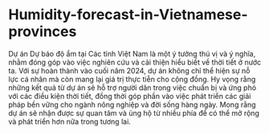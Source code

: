 # Humidity-forecast-in-Vietnamese-provinces
Dự án Dự báo độ ẩm tại Các tỉnh Việt Nam là một ý tưởng thú vị và ý nghĩa, nhằm đóng góp vào việc nghiên cứu và cải thiện hiểu biết về thời tiết ở nước ta. Với sự hoàn thành vào cuối năm 2024, dự án không chỉ thể hiện sự nỗ lực cá nhân mà còn mang lại giá trị thực tiễn cho cộng đồng. Hy vọng rằng những kết quả từ dự án sẽ hỗ trợ người dân trong việc chuẩn bị và ứng phó với các điều kiện thời tiết, đồng thời góp phần vào việc phát triển các giải pháp bền vững cho ngành nông nghiệp và đời sống hàng ngày. Mong rằng dự án sẽ nhận được sự quan tâm và ủng hộ từ nhiều phía để có thể mở rộng và phát triển hơn nữa trong tương lai.

